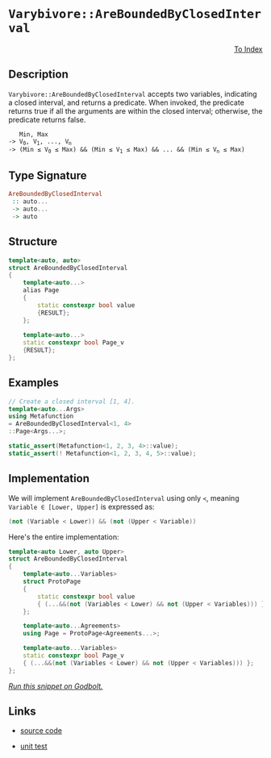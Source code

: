 <!-- Copyright 2024 Feng Mofan
SPDX-License-Identifier: Apache-2.0 -->

# `Varybivore::AreBoundedByClosedInterval`

<p style='text-align: right;'><a href="../../../facilities/metafunctions.md#varybivore-are-bound-by-closed-interval">To Index</a></p>

## Description

`Varybivore::AreBoundedByClosedInterval` accepts two variables, indicating a closed interval, and returns a predicate.
When invoked, the predicate returns true if all the arguments are within the closed interval;
otherwise, the predicate returns false.

<pre><code>   Min, Max
-> V<sub>0</sub>, V<sub>1</sub>, ..., V<sub>n</sub>
-> (Min &le; V<sub>0</sub> &le; Max) && (Min &le; V<sub>1</sub> &le; Max) && ... && (Min &le; V<sub>n</sub> &le; Max)</code></pre>

## Type Signature

```Haskell
AreBoundedByClosedInterval
 :: auto...
 -> auto...
 -> auto
```

## Structure

```C++
template<auto, auto>
struct AreBoundedByClosedInterval
{
    template<auto...>
    alias Page
    {
        static constexpr bool value
        {RESULT};
    };
    
    template<auto...>
    static constexpr bool Page_v
    {RESULT};
};
```

## Examples

```C++
// Create a closed interval [1, 4].
template<auto...Args>
using Metafunction
= AreBoundedByClosedInterval<1, 4>
::Page<Args...>;

static_assert(Metafunction<1, 2, 3, 4>::value);
static_assert(! Metafunction<1, 2, 3, 4, 5>::value);
```

## Implementation

We will implement `AreBoundedByClosedInterval` using only `<`, meaning <code>Variable &in; [Lower, Upper]</code> is expressed as:

```C++
(not (Variable < Lower)) && (not (Upper < Variable))
```

Here's the entire implementation:

```C++
template<auto Lower, auto Upper>
struct AreBoundedByClosedInterval
{
    template<auto...Variables>
    struct ProtoPage
    {
        static constexpr bool value
        { (...&&(not (Variables < Lower) && not (Upper < Variables))) };
    };

    template<auto...Agreements>
    using Page = ProtoPage<Agreements...>;

    template<auto...Variables>
    static constexpr bool Page_v 
    { (...&&(not (Variables < Lower) && not (Upper < Variables))) };
};
```

[*Run this snippet on Godbolt.*](https://godbolt.org/#z:OYLghAFBqd5QCxAYwPYBMCmBRdBLAF1QCcAaPECAMzwBtMA7AQwFtMQByARg9KtQYEAysib0QXACx8BBAKoBnTAAUAHpwAMvAFYTStJg1DIApACYAQuYukl9ZATwDKjdAGFUtAK4sGIAKwAzKSuADJ4DJgAcj4ARpjEIIEapAAOqAqETgwe3r566ZmOAuGRMSzxiVy2mPbFDEIETMQEuT5%2BQTV12Y3NBKXRcQlJKQpNLW351WN9A%2BWVEgCUtqhexMjsHASYLKkG2yaBbkxeRADUoagA7gkWqwzopGcn53Kpqbf36IfYJhoAgmNiF4HGd/sRMHcvA9MOgLABPNy0DKwgCSggSADcxH9/iYAOxWAFnElnba7faYQ7HU6oAB0DIAas08ExYvQFD9caSzkCQQQzspiKgiMomMAqcTSQSif8eTyZo5kGc0AwxphVKliGdYqhPGdsd5JXL5SSZWcIAy6eYAGy2iAMEUW5nEVnszAKM7Ui7XT7Q9CLL1mO3Bs6OgUQN4fYhQh5eo5nF1ujmLVNe/EAEUOsp5BKzgVl3NJ5L2TAORxe9IZ/2AEJ2jAInMCvylJK8mSMgvFmHjGcFwtF3epNbrbEECitXILuKLJJLlOplatSbZHK5rd5TSVKoE6s12t1%2BrFEoA%2BpivRvzZaGbb7eHnSzVx7424fTcY19A7fQ/fI%2B8/XG3oru6Cipl%2BmbZjOEHTgCuIAPQAFRIchKFwfByEACrYEIGHIWhAKIShRH4XiBFwWcbgQmWPZMCqyJKOgZwRNsxCGl6/gWCkZySCY/gZtaALztRi60la4LAE2Lb/O2ETAGcACymBNFQ0IONkM6BH24KQl8sIIkiKLoOiLGGtSXE8c2uIgCAx5Ukc4kTjelkwaRgJbngyAnkwChKC0ECKcpqn1NS1RnGYTzBNxPzWYaXiYIskEAoqHleT5CQEBAYBgApSlMCpDBqQIIVPOFZyRdIZz%2BNFICxfF2YcMstCcP4vB%2BBwWikKgnBuNY1i8qs6w9uYgQ8KQBCaA1ywANYBGYdL4mYkgABxLf4GgAJz%2BGYGg2ktwRNRwki8CwEgaCkbUdV1HC8AoIApON7UNaQcCwDAiAgKsBCpKc5CUGgux0AkUSsJsqhLTaAC0NqSGcwDIMqUh0mYvCwoQJB4Ogej8IIIhiOwUgyIIigqOoj2kLo1RXMQTCpJwPCNc1rUTZ1nAAPKnN9AqoFQZxg5D0Ow/DZyI2YFoeAD9DasNXCLLwD1aMsEBIP9qSA2QFAQCrasgMAUjhTQtAsbdECxMzsQRM08J07w5vMMQ8Ks7E2iYA41ukP9Y4EKzDC0FbZNYLEXjAMctC0Ld3C8FgLCGMA4j%2B3gEJqZiHrMxqLunJso3MbUzO0HgsTU/bHhYMzBCuidEekMnxC6koGY7DHedGBNyxUAYEmMngmBXKzHxtaN2PCKI4gE4PxNqMzFP6DHKC9ZY%2Bj57dkDLKgqT1OHENjN8mmmJY1jbbwqDV66WBLxAyx2C79QuA8kx%2BNUYQRIMFTDNUhRZAId8FBkH8MHMQxVC6FfHo4xWieHaHoS%2BhUGigP/i/QBMwJjgKmLYWBT95ivwvgNDYSx9CM1IBdQ%2BnBebgyhjDOGCNJBIwtLgNGUszAjVlmNFuywECYCYFgRI59SAzUkIEOk61Aj4kkBoSQi0bRnX8DadaeDDrHSSFwOkNouC7XWktFR/hJBcH8IIm0BDmZXRundZhj1FZvSVh9DmP0NZa0lsDNgnBmgsExPiCGtFkAGE7FwdadJFEdVRkQE%2BWNZC4xHtIMeSgJ5k10OFKmNNrYMw4C1fRZMrrsy%2BqcM43NnjEGca49xni5LeN8XSDQYtUASwSEGQIZgmHyyehY2xCRfqawqarSWIAnEuIhh4mO3iuApANkbSgpsya20tm7cZ9tHbO1dpXD2DZva%2B2ZgHIOIcw5uyjo3TYHV8CJ0cMncO/jVDp22G7bOB0Op5wLpbYuOy5blzdtXWumB67RyME3UApi%2BDtwUJ3buvdGBu0HqE/G4TZDj1Jh1GJ09m67ysPPa5Z8V5r2yBvLehwMzwv3pdY%2BGMU7LyAdAm%2B7hkH3xCA8OBCw34/3qF/GlRRshUtfkS%2BovQkF5HJVAtlaCygAMgaA%2BlqDZjoP5TLFYawcHioOskwhLMOA5LyW4uiMdhY%2BL8TQ/AgTqkyzliw0gbCOHDG4QdI6pATqBB8aI/EOj8T4kCGIyQ0NqhysMbYYx9SzHwAsZ9TmLSmnEHsZsJxAsWAKExMqTExTKRjBRlq9GmNqgguHmCwm8hIlQp0EkUgcTaYR0SbKgxbMrFcx5iGmGYaI0GmjdRMY5TKn0MCIEOpLdnrKzaWrf1HaOkRveGebxJ4Y0EC8rk6GfA6DDJNmbC29tJkzodk7K%2BbsFmCCWX7XZmBA7BzEBsyuWyPn3NIHs4BhzU4nOQBnc5GJLm8GuYXREGBD1lzwBXUazyURvMbrJVtbdxR/K7j3PuwKQkpokOComGbJ7ZsKbPPeiLF7wBRevTgcEt6wYRRYA%2BnU8Wn0Q6y7IJKhWPz5fA7%2BjLP5krI7/ZlCDajAIEOysBnLIF0egYxmjAq%2BhCsQf0UVpHxUKGwfjAtTNUnEPLWcStkaa3bDrRAWh2rpYttMaw9hnDKCJLNSdMwPim3%2BDWlos6Tb8S7RSZdTgRj7r6t4fiJGNquBSHWtawRXB8SyMCKJ8z10TEK0ScjMzRDvOeuWNXTIzhJBAA%3D%3D)

## Links

- [source code](../../../../conceptrodon/varybivore/are_bounded_by_closed_interval.hpp)

- [unit test](../../../../tests/unit/metafunctions/varybivore/are_bounded_by_closed_interval.test.hpp)
